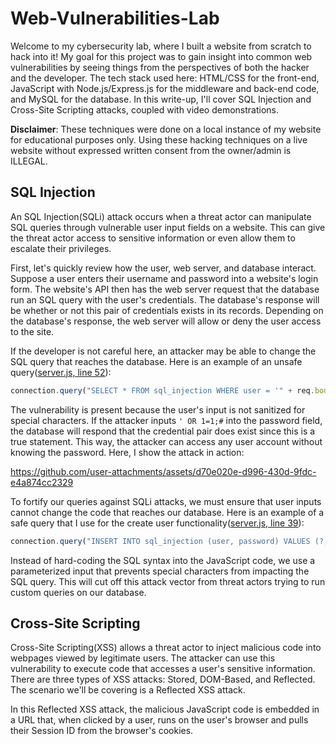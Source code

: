 # Web-Vulnerabilities-Lab
Welcome to my cybersecurity lab, where I built a website from scratch to hack into it! My goal for this project was to gain insight into common web vulnerabilities by seeing things from the perspectives of both the hacker and the developer. The tech stack used here: HTML/CSS for the front-end, JavaScript with Node.js/Express.js for the middleware and back-end code, and MySQL for the database. In this write-up, I'll cover SQL Injection and Cross-Site Scripting attacks, coupled with video demonstrations.  

**Disclaimer**: These techniques were done on a local instance of my website for educational purposes only. Using these hacking techniques on a live website without expressed written consent from the owner/admin is ILLEGAL.

## SQL Injection
An SQL Injection(SQLi) attack occurs when a threat actor can manipulate SQL queries through vulnerable user input fields on a website. This can give the threat actor access to sensitive information or even allow them to escalate their privileges.  

First, let's quickly review how the user, web server, and database interact. Suppose a user enters their username and password into a website's login form. The website's API then has the web server request that the database run an SQL query with the user's credentials. The database's response will be whether or not this pair of credentials exists in its records. Depending on the database's response, the web server will allow or deny the user access to the site.  

If the developer is not careful here, an attacker may be able to change the SQL query that reaches the database. Here is an example of an unsafe query([server.js, line 52](https://github.com/kevin-m-v/Web-Vulnerabilities-Lab/blob/main/server.js#L52)):
```js
connection.query("SELECT * FROM sql_injection WHERE user = '" + req.body.login_user + "' AND password = '" + req.body.login_password + "'",
```
The vulnerability is present because the user's input is not sanitized for special characters. If the attacker inputs `' OR 1=1;#` into the password field, the database will respond that the credential pair does exist since this is a true statement. This way, the attacker can access any user account without knowing the password. Here, I show the attack in action:  

https://github.com/user-attachments/assets/d70e020e-d996-430d-9fdc-e4a874cc2329

To fortify our queries against SQLi attacks, we must ensure that user inputs cannot change the code that reaches our database. Here is an example of a safe query that I use for the create user functionality([server.js, line 39](https://github.com/kevin-m-v/Web-Vulnerabilities-Lab/blob/main/server.js#L39)):
```js
connection.query("INSERT INTO sql_injection (user, password) VALUES (?,?)",
```
Instead of hard-coding the SQL syntax into the JavaScript code, we use a parameterized input that prevents special characters from impacting the SQL query. This will cut off this attack vector from threat actors trying to run custom queries on our database.

## Cross-Site Scripting
Cross-Site Scripting(XSS) allows a threat actor to inject malicious code into webpages viewed by legitimate users. The attacker can use this vulnerability to execute code that accesses a user's sensitive information. There are three types of XSS attacks: Stored, DOM-Based, and Reflected. The scenario we'll be covering is a Reflected XSS attack.  

In this Reflected XSS attack, the malicious JavaScript code is embedded in a URL that, when clicked by a user, runs on the user's browser and pulls their Session ID from the browser's cookies. 
